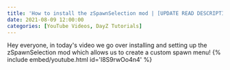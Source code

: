 ```yaml
---
title: 'How to install the zSpawnSelection mod | [UPDATE READ DESCRIPTION/PINNED COMMENT]'
date: 2021-08-09 12:00:00
categories: [YouTube Videos, DayZ Tutorials]
---
```

Hey everyone, in today's video we go over installing and setting up the zSpawnSelection mod which allows us to create a custom spawn menu!
{% include embed/youtube.html id='l8S9rwOo4n4' %}